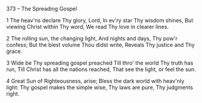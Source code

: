 373 – The Spreading Gospel


1
The heav'ns declare Thy glory, Lord,
In ev'ry star Thy wisdom shines,
But viewing Christ within Thy word,
We read Thy love in clearer lines.

2
The rolling sun, the changing light,
And nights and days, Thy pow'r confess;
But the blest volume Thou didst write,
Reveals Thy justice and Thy grace.

3
Wide be Thy spreading gospel preached
Till thro' the world Thy truth has run,
Till Christ has all the nations reached,
That see the light, or feel the sun.

4
Great Sun of Righteousness, arise;
Bless the dark world with heav'nly light:
Thy gospel makes the simple wise,
Thy laws are pure, Thy judgments right.
